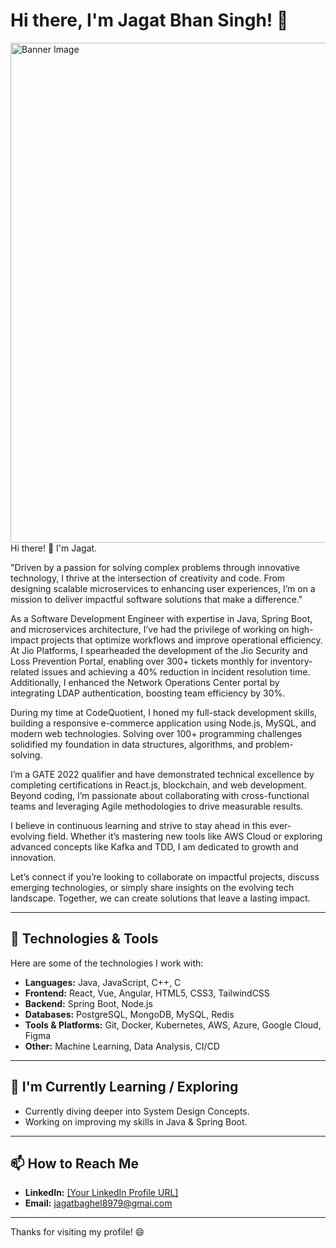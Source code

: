 # Hi there, I'm Jagat Bhan Singh! 👋

<img src="[Optional: URL to a banner image or GIF]" alt="Banner Image" width="800"/> 
Hi there! 👋 I'm Jagat. 

"Driven by a passion for solving complex problems through innovative technology, I thrive at the intersection of creativity and code. From designing scalable microservices to enhancing user experiences, I’m on a mission to deliver impactful software solutions that make a difference."

As a Software Development Engineer with expertise in Java, Spring Boot, and microservices architecture, I’ve had the privilege of working on high-impact projects that optimize workflows and improve operational efficiency. At Jio Platforms, I spearheaded the development of the Jio Security and Loss Prevention Portal, enabling over 300+ tickets monthly for inventory-related issues and achieving a 40% reduction in incident resolution time. Additionally, I enhanced the Network Operations Center portal by integrating LDAP authentication, boosting team efficiency by 30%.

During my time at CodeQuotient, I honed my full-stack development skills, building a responsive e-commerce application using Node.js, MySQL, and modern web technologies. Solving over 100+ programming challenges solidified my foundation in data structures, algorithms, and problem-solving.

I’m a GATE 2022 qualifier and have demonstrated technical excellence by completing certifications in React.js, blockchain, and web development. Beyond coding, I’m passionate about collaborating with cross-functional teams and leveraging Agile methodologies to drive measurable results.

I believe in continuous learning and strive to stay ahead in this ever-evolving field. Whether it’s mastering new tools like AWS Cloud or exploring advanced concepts like Kafka and TDD, I am dedicated to growth and innovation.

Let’s connect if you’re looking to collaborate on impactful projects, discuss emerging technologies, or simply share insights on the evolving tech landscape. Together, we can create solutions that leave a lasting impact.

---

## 🔧 Technologies & Tools

Here are some of the technologies I work with:

* **Languages:** Java, JavaScript, C++, C
* **Frontend:** React, Vue, Angular, HTML5, CSS3, TailwindCSS
* **Backend:** Spring Boot, Node.js
* **Databases:** PostgreSQL, MongoDB, MySQL, Redis
* **Tools & Platforms:** Git, Docker, Kubernetes, AWS, Azure, Google Cloud, Figma
* **Other:** Machine Learning, Data Analysis, CI/CD

---

## 🌱 I'm Currently Learning / Exploring

* Currently diving deeper into System Design Concepts.
* Working on improving my skills in Java & Spring Boot.

---

## 📫 How to Reach Me

* **LinkedIn:** [\[Your LinkedIn Profile URL\]](https://www.linkedin.com/in/jagatbaghel0143/)
* **Email:** jagatbaghel8979@gmai.com

---

Thanks for visiting my profile! 😄